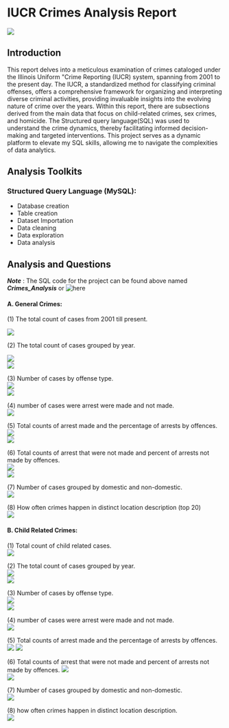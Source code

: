# IUCR Crimes Analysis Report
![](https://github.com/temee0/Analyzing-crimes-under-IUCR-using-SQL/blob/main/front_page.jpg)

## Introduction
This report delves into a meticulous examination of crimes cataloged under the Illinois Uniform "Crime Reporting (IUCR) system, spanning from 2001 to the present day. The IUCR, a standardized method for classifying criminal offenses, offers a comprehensive framework for organizing and interpreting diverse criminal activities, providing invaluable insights into the evolving nature of crime over the years. Within this report, there are subsections derived from the main data that focus on child-related crimes, sex crimes, and homicide.
The Structured query language(SQL) was used to understand the crime dynamics, thereby facilitating informed decision-making and targeted interventions.
This project serves as a dynamic platform to elevate my SQL skills, allowing me to navigate the complexities of data analytics.

## Analysis Toolkits
### Structured Query Language (MySQL):
- Database creation
- Table creation
- Dataset Importation
- Data cleaning
- Data exploration
- Data analysis

## Analysis and Questions
**_Note_** : The SQL code for the project can be found above named **_Crimes_Analysis_** or ![here]()
#### A. General Crimes:
 (1) The total count of cases from 2001 till present.
 
 ![](https://github.com/temee0/Analyzing-crimes-under-IUCR-using-SQL/blob/main/total_count_crimes_iucr.jpg)

 (2) The total count of cases grouped by year.  
 
 ![](https://github.com/temee0/Analyzing-crimes-under-IUCR-using-SQL/blob/main/cases_by_year_1.jpg)    
 ![](https://github.com/temee0/Analyzing-crimes-under-IUCR-using-SQL/blob/main/cases_by%20_year_2.jpg)

 (3) Number of cases by offense type.   
 ![](https://github.com/temee0/Analyzing-crimes-under-IUCR-using-SQL/blob/main/cases_by_offense_1.jpg)    
 ![](https://github.com/temee0/Analyzing-crimes-under-IUCR-using-SQL/blob/main/cases_by_offense_2.jpg)

 (4) number of cases were arrest were made and not made.    
 ![](https://github.com/temee0/Analyzing-crimes-under-IUCR-using-SQL/blob/main/Arrest.jpg)    

 (5) Total counts of arrest made and the percentage of arrests by offences.    
 ![](https://github.com/temee0/Analyzing-crimes-under-IUCR-using-SQL/blob/main/arrest_count_1.jpg)    
 ![](https://github.com/temee0/Analyzing-crimes-under-IUCR-using-SQL/blob/main/arrest_count_2.jpg)

 (6) Total counts of arrest that were not made and percent of arrests not made by offences.     
 ![](https://github.com/temee0/Analyzing-crimes-under-IUCR-using-SQL/blob/main/non_arrest_1.jpg)   
 ![](https://github.com/temee0/Analyzing-crimes-under-IUCR-using-SQL/blob/main/non_arrest_2.jpg)

 (7) Number of cases grouped by domestic and non-domestic.    
 ![](https://github.com/temee0/Analyzing-crimes-under-IUCR-using-SQL/blob/main/Domestic.jpg)

 (8) How often crimes happen in distinct location description (top 20)      
 ![](https://github.com/temee0/Analyzing-crimes-under-IUCR-using-SQL/blob/main/top20_locations.jpg)

 #### B. Child Related Crimes:
 (1) Total count of child related cases.     
 ![](https://github.com/temee0/Analyzing-crimes-under-IUCR-using-SQL/blob/main/child_domestic.jpg)     

 (2) The total count of cases grouped by year.   
 ![](https://github.com/temee0/Analyzing-crimes-under-IUCR-using-SQL/blob/main/child_cases_by_year.jpg)     
 ![](https://github.com/temee0/Analyzing-crimes-under-IUCR-using-SQL/blob/main/child_cases_by_year_2.jpg)

 (3) Number of cases by offense type.  
 ![](https://github.com/temee0/Analyzing-crimes-under-IUCR-using-SQL/blob/main/child_cases_by_offense_1.jpg)     
 ![](https://github.com/temee0/Analyzing-crimes-under-IUCR-using-SQL/blob/main/child_cases_by_offense_2.jpg)

 (4) number of cases were arrest were made and not made.   
 ![](https://github.com/temee0/Analyzing-crimes-under-IUCR-using-SQL/blob/main/child_arrest.jpg)

 (5) Total counts of arrest made and the percentage of arrests by offences.
 ![](https://github.com/temee0/Analyzing-crimes-under-IUCR-using-SQL/blob/main/child_Arrest_count_1.jpg)
 ![](https://github.com/temee0/Analyzing-crimes-under-IUCR-using-SQL/blob/main/child_Arrest_count_2.jpg)

 (6) Total counts of arrest that were not made and percent of arrests not made by offences.
 ![](https://github.com/temee0/Analyzing-crimes-under-IUCR-using-SQL/blob/main/child_non_arrest_1.jpg)    
 ![](https://github.com/temee0/Analyzing-crimes-under-IUCR-using-SQL/blob/main/child_non_arrest_2.jpg)     

 (7) Number of cases grouped by domestic and non-domestic.       
 ![](https://github.com/temee0/Analyzing-crimes-under-IUCR-using-SQL/blob/main/child_domestic.jpg)    

 (8) how often crimes happen in distinct location description.    
 ![](https://github.com/temee0/Analyzing-crimes-under-IUCR-using-SQL/blob/main/child_top20_locations.jpg)
 
 
